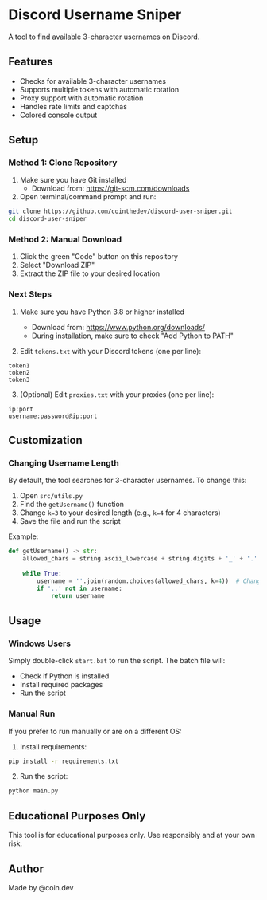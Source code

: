 # Discord Username Sniper

A tool to find available 3-character usernames on Discord.

## Features

- Checks for available 3-character usernames
- Supports multiple tokens with automatic rotation
- Proxy support with automatic rotation
- Handles rate limits and captchas
- Colored console output

## Setup

### Method 1: Clone Repository
1. Make sure you have Git installed
   - Download from: https://git-scm.com/downloads
2. Open terminal/command prompt and run:
```bash
git clone https://github.com/cointhedev/discord-user-sniper.git
cd discord-user-sniper
```

### Method 2: Manual Download
1. Click the green "Code" button on this repository
2. Select "Download ZIP"
3. Extract the ZIP file to your desired location

### Next Steps
1. Make sure you have Python 3.8 or higher installed
   - Download from: https://www.python.org/downloads/
   - During installation, make sure to check "Add Python to PATH"

2. Edit `tokens.txt` with your Discord tokens (one per line):
```
token1
token2
token3
```

3. (Optional) Edit `proxies.txt` with your proxies (one per line):
```
ip:port
username:password@ip:port
```

## Customization

### Changing Username Length
By default, the tool searches for 3-character usernames. To change this:

1. Open `src/utils.py`
2. Find the `getUsername()` function
3. Change `k=3` to your desired length (e.g., `k=4` for 4 characters)
4. Save the file and run the script

Example:
```python
def getUsername() -> str:
    allowed_chars = string.ascii_lowercase + string.digits + '_' + '.'
    
    while True:
        username = ''.join(random.choices(allowed_chars, k=4))  # Changed from k=3 to k=4
        if '..' not in username:
            return username
```

## Usage

### Windows Users
Simply double-click `start.bat` to run the script. The batch file will:
- Check if Python is installed
- Install required packages
- Run the script

### Manual Run
If you prefer to run manually or are on a different OS:

1. Install requirements:
```bash
pip install -r requirements.txt
```

2. Run the script:
```bash
python main.py
```

## Educational Purposes Only

This tool is for educational purposes only. Use responsibly and at your own risk.

## Author

Made by @coin.dev 